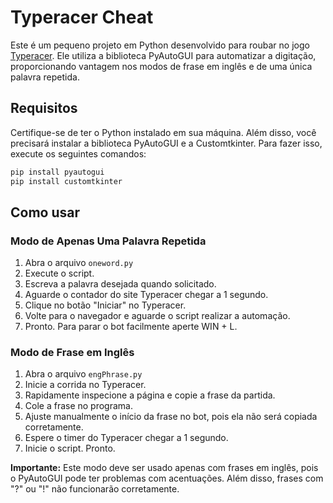 # Typeracer Cheat

Este é um pequeno projeto em Python desenvolvido para roubar no jogo [Typeracer](https://play.typeracer.com/?universe=play). Ele utiliza a biblioteca PyAutoGUI para automatizar a digitação, proporcionando vantagem nos modos de frase em inglês e de uma única palavra repetida.

## Requisitos

Certifique-se de ter o Python instalado em sua máquina. Além disso, você precisará instalar a biblioteca PyAutoGUI e a Customtkinter. Para fazer isso, execute os seguintes comandos:

```bash
pip install pyautogui
pip install customtkinter
```

## Como usar

### Modo de Apenas Uma Palavra Repetida

1. Abra o arquivo `oneword.py`
2. Execute o script.
3. Escreva a palavra desejada quando solicitado.
4. Aguarde o contador do site Typeracer chegar a 1 segundo.
5. Clique no botão "Iniciar" no Typeracer.
6. Volte para o navegador e aguarde o script realizar a automação.
7. Pronto. Para parar o bot facilmente aperte WIN + L.

### Modo de Frase em Inglês

1. Abra o arquivo `engPhrase.py`
2. Inicie a corrida no Typeracer.
3. Rapidamente inspecione a página e copie a frase da partida.
4. Cole a frase no programa.
5. Ajuste manualmente o início da frase no bot, pois ela não será copiada corretamente.
6. Espere o timer do Typeracer chegar a 1 segundo.
7. Inicie o script. Pronto.

**Importante:** Este modo deve ser usado apenas com frases em inglês, pois o PyAutoGUI pode ter problemas com acentuações. Além disso, frases com "?" ou "!" não funcionarão corretamente.
